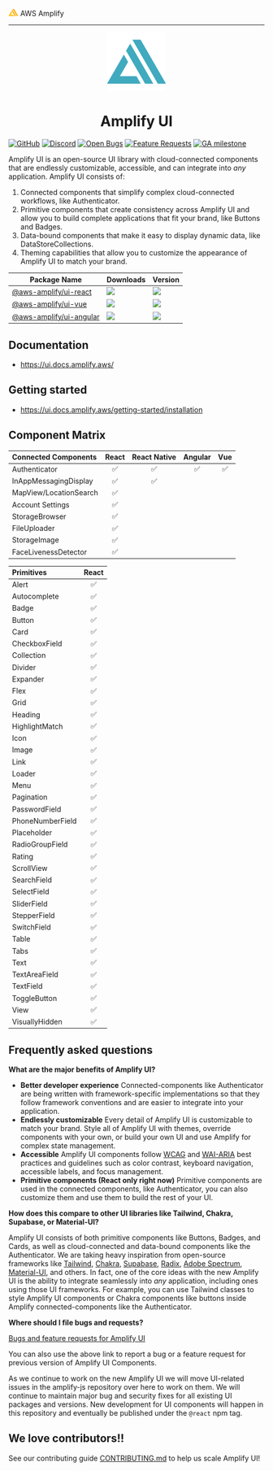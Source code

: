 <img src="./docs/public/amplify-logo.svg" alt="AWS Amplify Logo" style="width:2vw"> AWS Amplify

---

<p align="center">
  <img src="docs/public/svg/favicon.svg" style="width:12vw" alt="Amplify UI logo" />
  <h1 align="center">Amplify UI</h1>
</p>

[![GitHub](https://img.shields.io/github/license/aws-amplify/amplify-ui)](LICENSE)
[![Discord](https://img.shields.io/discord/308323056592486420?logo=discord)](https://discord.gg/jWVbPfC)
[![Open Bugs](https://img.shields.io/github/issues/aws-amplify/amplify-ui/bug?color=d73a4a&label=bugs)](https://github.com/aws-amplify/amplify-ui/issues?q=is%3Aissue+is%3Aopen+label%3Abug)
[![Feature Requests](https://img.shields.io/github/issues/aws-amplify/amplify-ui/feature-request?color=ff9001&label=feature%20requests)](https://github.com/aws-amplify/amplify-ui/issues?q=is%3Aissue+label%3Afeature-request+is%3Aopen)
[![GA milestone](https://img.shields.io/github/milestones/progress-percent/aws-amplify/amplify-ui/1)](https://github.com/aws-amplify/amplify-ui/milestone/1)

Amplify UI is an open-source UI library with cloud-connected components that are endlessly customizable, accessible, and can integrate into _any_ application. Amplify UI consists of:

1. Connected components that simplify complex cloud-connected workflows, like Authenticator.
2. Primitive components that create consistency across Amplify UI and allow you to build complete applications that fit your brand, like Buttons and Badges.
3. Data-bound components that make it easy to display dynamic data, like DataStoreCollections.
4. Theming capabilities that allow you to customize the appearance of Amplify UI to match your brand.

| Package Name                                                                     | Downloads                                                                                       | Version                                                                 |
| -------------------------------------------------------------------------------- | ----------------------------------------------------------------------------------------------- | ----------------------------------------------------------------------- |
| [@aws-amplify/ui-react](https://www.npmjs.com/package/@aws-amplify/ui-react)     | ![](https://img.shields.io/npm/dw/@aws-amplify/ui-react?label=Download&logo=Amplify&style=flat) | ![](https://img.shields.io/npm/v/@aws-amplify/ui-react/latest)          |
| [@aws-amplify/ui-vue](https://www.npmjs.com/package/@aws-amplify/ui-vue)         | ![](https://img.shields.io/npm/dw/@aws-amplify/ui-vue?label=Download&logo=Amplify)              | ![](https://img.shields.io/npm/v/@aws-amplify/ui-vue/latest?style=flat) |
| [@aws-amplify/ui-angular](https://www.npmjs.com/package/@aws-amplify/ui-angular) | ![](https://img.shields.io/npm/dw/@aws-amplify/ui-angular?label=Download&logo=Amplify)          | ![](https://img.shields.io/npm/v/@aws-amplify/ui-angular/latest)        |

## Documentation

- https://ui.docs.amplify.aws/

## Getting started

- https://ui.docs.amplify.aws/getting-started/installation

## Component Matrix

| **Connected Components** | **React** | **React Native** | **Angular** | **Vue** |
| :----------------------- | :-------: | :--------------: | :---------: | :-----: |
| Authenticator            |    ✅     |        ✅        |     ✅      |   ✅    |
| InAppMessagingDisplay    |    ✅     |        ✅        |             |         |
| MapView/LocationSearch   |    ✅     |                  |             |         |
| Account Settings         |    ✅     |                  |             |         |
| StorageBrowser           |    ✅     |                  |             |         |
| FileUploader             |    ✅     |                  |             |         |
| StorageImage             |    ✅     |                  |             |         |
| FaceLivenessDetector     |    ✅     |                  |             |         |

| **Primitives**   | **React** |
| :--------------- | :-------: |
| Alert            |    ✅     |
| Autocomplete     |    ✅     |
| Badge            |    ✅     |
| Button           |    ✅     |
| Card             |    ✅     |
| CheckboxField    |    ✅     |
| Collection       |    ✅     |
| Divider          |    ✅     |
| Expander         |    ✅     |
| Flex             |    ✅     |
| Grid             |    ✅     |
| Heading          |    ✅     |
| HighlightMatch   |    ✅     |
| Icon             |    ✅     |
| Image            |    ✅     |
| Link             |    ✅     |
| Loader           |    ✅     |
| Menu             |    ✅     |
| Pagination       |    ✅     |
| PasswordField    |    ✅     |
| PhoneNumberField |    ✅     |
| Placeholder      |    ✅     |
| RadioGroupField  |    ✅     |
| Rating           |    ✅     |
| ScrollView       |    ✅     |
| SearchField      |    ✅     |
| SelectField      |    ✅     |
| SliderField      |    ✅     |
| StepperField     |    ✅     |
| SwitchField      |    ✅     |
| Table            |    ✅     |
| Tabs             |    ✅     |
| Text             |    ✅     |
| TextAreaField    |    ✅     |
| TextField        |    ✅     |
| ToggleButton     |    ✅     |
| View             |    ✅     |
| VisuallyHidden   |    ✅     |

## Frequently asked questions

**What are the major benefits of Amplify UI?**

- **Better developer experience** Connected-components like Authenticator are being written with framework-specific implementations so that they follow framework conventions and are easier to integrate into your application.
- **Endlessly customizable** Every detail of Amplify UI is customizable to match your brand. Style all of Amplify UI with themes, override components with your own, or build your own UI and use Amplify for complex state management.
- **Accessible** Amplify UI components follow [WCAG](https://www.w3.org/WAI/standards-guidelines/wcag/) and [WAI-ARIA](https://www.w3.org/TR/wai-aria-1.2/) best practices and guidelines such as color contrast, keyboard navigation, accessible labels, and focus management.
- **Primitive components (React only right now)** Primitive components are used in the connected components, like Authenticator, you can also customize them and use them to build the rest of your UI.

**How does this compare to other UI libraries like Tailwind, Chakra, Supabase, or Material-UI?**

Amplify UI consists of both primitive components like Buttons, Badges, and Cards, as well as cloud-connected and data-bound components like the Authenticator. We are taking heavy inspiration from open-source frameworks like [Tailwind](https://tailwindcss.com/), [Chakra](https://chakra-ui.com/), [Supabase](https://ui.supabase.io/), [Radix](https://www.radix-ui.com/), [Adobe Spectrum](https://react-spectrum.adobe.com/), [Material-UI](https://material-ui.com/), and others. In fact, one of the core ideas with the new Amplify UI is the ability to integrate seamlessly into _any_ application, including ones using those UI frameworks. For example, you can use Tailwind classes to style Amplify UI components or Chakra components like buttons inside Amplify connected-components like the Authenticator.

**Where should I file bugs and requests?**

[Bugs and feature requests for Amplify UI](https://github.com/aws-amplify/amplify-ui/issues/new)

You can also use the above link to report a bug or a feature request for previous version of Amplify UI Components.

As we continue to work on the new Amplify UI we will move UI-related issues in the amplify-js repository over here to work on them. We will continue to maintain major bug and security fixes for all existing UI packages and versions. New development for UI components will happen in this repository and eventually be published under the `@react` npm tag.

## We love contributors!!

See our contributing guide [CONTRIBUTING.md](/CONTRIBUTING.md) to help us scale Amplify UI!
